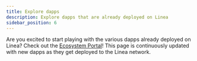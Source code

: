 ```yaml
---
title: Explore dapps
description: Explore dapps that are already deployed on Linea
sidebar_position: 6
---
```


Are you excited to start playing with the various dapps already deployed on Linea? Check out the [Ecosystem Portal](https://goerli.linea.build/explore)! This page is continuously updated with new dapps as they get deployed to the Linea network.
